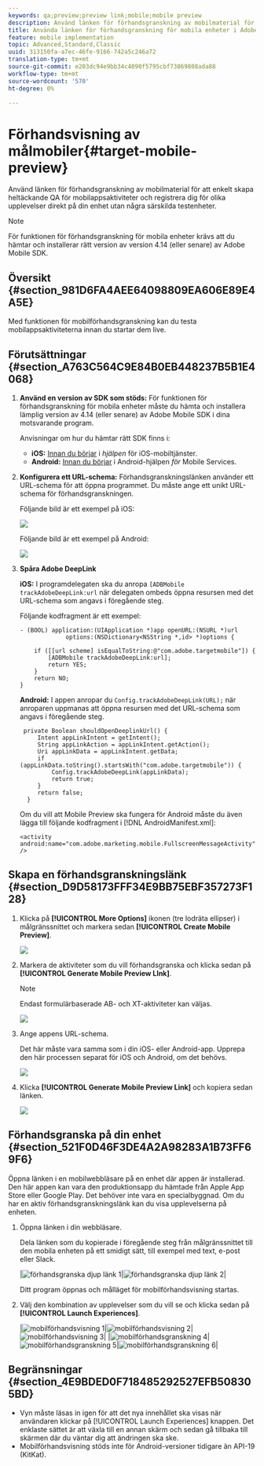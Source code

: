 ```yaml
---
keywords: qa;preview;preview link;mobile;mobile preview
description: Använd länken för förhandsgranskning av mobilmaterial för att enkelt skapa heltäckande QA för mobilappsaktiviteter och registrera dig för olika upplevelser direkt på din enhet utan några särskilda testenheter.
title: Använda länken för förhandsgranskning för mobila enheter i Adobe Target Mobile
feature: mobile implementation
topic: Advanced,Standard,Classic
uuid: 313150fa-a7ec-46fe-9166-742a5c246a72
translation-type: tm+mt
source-git-commit: e203dc94e9bb34c4090f5795cbf73869808ada88
workflow-type: tm+mt
source-wordcount: '570'
ht-degree: 0%

---
```



# Förhandsvisning av målmobiler{#target-mobile-preview}

Använd länken för förhandsgranskning av mobilmaterial för att enkelt skapa heltäckande QA för mobilappsaktiviteter och registrera dig för olika upplevelser direkt på din enhet utan några särskilda testenheter.

>[!NOTE]
>
>För funktionen för förhandsgranskning för mobila enheter krävs att du hämtar och installerar rätt version av version 4.14 (eller senare) av Adobe Mobile SDK.

## Översikt {#section_981D6FA4AEE64098809EA606E89E4A5E}

Med funktionen för mobilförhandsgranskning kan du testa mobilappsaktiviteterna innan du startar dem live.

## Förutsättningar {#section_A763C564C9E84B0EB448237B5B1E4068}

1. **Använd en version av SDK som stöds:** För funktionen för förhandsgranskning för mobila enheter måste du hämta och installera lämplig version av 4.14 (eller senare) av Adobe Mobile SDK i dina motsvarande program.

   Anvisningar om hur du hämtar rätt SDK finns i:

   * **iOS:** [Innan du börjar](https://docs.adobe.com/content/help/en/mobile-services/ios/getting-started-ios/requirements.html) i *hjälpen* för iOS-mobiltjänster.
   * **Android:** [Innan du börjar](https://docs.adobe.com/content/help/en/mobile-services/android/getting-started-android/requirements.html) i Android-hjälpen *för* Mobile Services.

1. **Konfigurera ett URL-schema:** Förhandsgranskningslänken använder ett URL-schema för att öppna programmet. Du måste ange ett unikt URL-schema för förhandsgranskningen.

   Följande bild är ett exempel på iOS:

   ![](assets/mobile-preview-url-scheme-ios.png)

   Följande bild är ett exempel på Android:

   ![](assets/Android_Deeplink.png)

1. **Spåra Adobe DeepLink**

   **iOS:** I programdelegaten ska du anropa `[ADBMobile trackAdobeDeepLink:url` när delegaten ombeds öppna resursen med det URL-schema som angavs i föregående steg.

   Följande kodfragment är ett exempel:

   ```
   - (BOOL) application:(UIApplication *)app openURL:(NSURL *)url 
                options:(NSDictionary<NSString *,id> *)options { 
   
       if ([[url scheme] isEqualToString:@"com.adobe.targetmobile"]) { 
           [ADBMobile trackAdobeDeepLink:url]; 
           return YES; 
       } 
       return NO; 
   } 
   ```

   **Android:** I appen anropar du `Config.trackAdobeDeepLink(URL);` när anroparen uppmanas att öppna resursen med det URL-schema som angavs i föregående steg.

   ```
    private Boolean shouldOpenDeeplinkUrl() { 
        Intent appLinkIntent = getIntent(); 
        String appLinkAction = appLinkIntent.getAction(); 
        Uri appLinkData = appLinkIntent.getData; 
        if (appLinkData.toString().startsWith("com.adobe.targetmobile")) { 
            Config.trackAdobeDeepLink(appLinkData); 
            return true; 
        } 
        return false; 
     }
   ```

   Om du vill att Mobile Preview ska fungera för Android måste du även lägga till följande kodfragment i [!DNL AndroidManifest.xml]:

   ```
   <activity android:name="com.adobe.marketing.mobile.FullscreenMessageActivity" />
   ```

## Skapa en förhandsgranskningslänk {#section_D9D58173FFF34E9BB75EBF357273F128}

1. Klicka på **[!UICONTROL More Options]** ikonen (tre lodräta ellipser) i målgränssnittet och markera sedan **[!UICONTROL Create Mobile Preview]**.

   ![](assets/mobile-preview-create.png)

1. Markera de aktiviteter som du vill förhandsgranska och klicka sedan på **[!UICONTROL Generate Mobile Preview LInk]**.

   >[!NOTE]
   >
   >Endast formulärbaserade AB- och XT-aktiviteter kan väljas.

   ![](assets/mobile-preview-select-activities.png)

1. Ange appens URL-schema.

   Det här måste vara samma som i din iOS- eller Android-app. Upprepa den här processen separat för iOS och Android, om det behövs.

   ![](assets/mobile-preview-enter-url-scheme.png)

1. Klicka **[!UICONTROL Generate Mobile Preview Link]** och kopiera sedan länken.

   ![](assets/mobile-preview-generate-and-copy.png)

## Förhandsgranska på din enhet {#section_521F0D46F3DE4A2A98283A1B73FF69F6}

Öppna länken i en mobilwebbläsare på en enhet där appen är installerad. Den här appen kan vara den produktionsapp du hämtade från Apple App Store eller Google Play. Det behöver inte vara en specialbyggnad. Om du har en aktiv förhandsgranskningslänk kan du visa upplevelserna på enheten.

1. Öppna länken i din webbläsare.

   Dela länken som du kopierade i föregående steg från målgränssnittet till den mobila enheten på ett smidigt sätt, till exempel med text, e-post eller Slack.

   |![förhandsgranska djup länk 1](/help/c-target-mobile-app/assets/mobile-preview-open-deeplink.png)|![förhandsgranska djup länk 2](/help/c-target-mobile-app/assets/mobile-preview-open-app.png)|

   Ditt program öppnas och målläget för mobilförhandsvisning startas.

1. Välj den kombination av upplevelser som du vill se och klicka sedan på **[!UICONTROL Launch Experiences]**.

   |![mobilförhandsvisning 1](/help/c-target-mobile-app/assets/mobile-preview-experience-selection-1.png)|![mobilförhandsvisning 2](/help/c-target-mobile-app/assets/mobile-preview-experience-result-1-france.png)|![mobilförhandsvisning 3](/help/c-target-mobile-app/assets/mobile-preview-experience-result-1-shipfree.png)|
|![mobilförhandsgranskning 4](/help/c-target-mobile-app/assets/mobile-preview-experience-selection-2.png)|![mobilförhandsgranskning 5](/help/c-target-mobile-app/assets/mobile-preview-experience-result-2-aus.png)|![mobilförhandsgranskning 6](/help/c-target-mobile-app/assets/mobile-preview-experience-result-2-10off.png)|

## Begränsningar {#section_4E9BDED0F718485292527EFB508305BD}

* Vyn måste läsas in igen för att det nya innehållet ska visas när användaren klickar på [!UICONTROL Launch Experiences] knappen. Det enklaste sättet är att växla till en annan skärm och sedan gå tillbaka till skärmen där du väntar dig att ändringen ska ske.
* Mobilförhandsvisning stöds inte för Android-versioner tidigare än API-19 (KitKat).